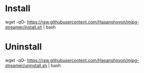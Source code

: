 # Install
wget -qO- https://raw.githubusercontent.com/Hasanshovon/mjpg-streamer/install.sh | bash

# Uninstall

wget -qO- https://raw.githubusercontent.com/Hasanshovon/mjpg-streamer/uninstall.sh | bash
